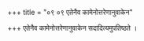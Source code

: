 +++
title = "०९ ०९ एतेनैव कामेनोत्तरेणानुवाकेन"

+++
एतेनैव कामेनोत्तरेणानुवाकेन सदादित्यमुपतिष्ठते ।
